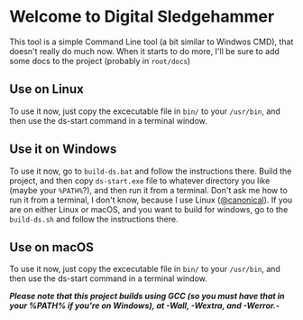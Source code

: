 # Welcome to Digital Sledgehammer

This tool is a simple Command Line tool (a bit similar to Windwos CMD), that doesn't really do much now.
When it starts to do more, I'll be sure to add some docs to the project (probably in `root/docs`)


## Use on Linux
To use it now, just copy the excecutable file in `bin/` to your `/usr/bin`, and then use the ds-start command in a terminal window.

## Use it on Windows
To use it now, go to `build-ds.bat` and follow the instructions there. Build the project, and then copy `ds-start.exe` file to whatever directory you like (maybe your `%PATH%`?), and then run it from a terminal. Don't ask me how to run it from a terminal, I don't know, because I use Linux (<a href="https://github.com/canonical">@canonical</a>). If you are on either Linux or macOS, and you want to build for windows, go to the `build-ds.sh` and follow the instructions there.

## Use on macOS
To use it now, just copy the excecutable file in `bin/` to your `/usr/bin`, and then use the ds-start command in a terminal window.

<b>*Please note that this project builds using GCC (so you must have that in your %PATH% if you're on Windows), at -Wall, -Wextra, and -Werror.*-</b>
